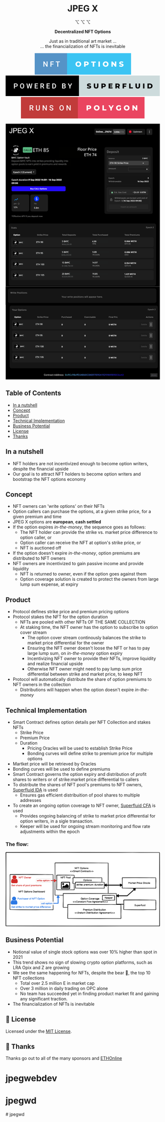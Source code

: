<h1 align="center">
  JPEG X
</h1>

<p align="center">
  ⌥   ⌥    ⌥ 
</p>

<p align="center">
  <strong>
    Decentralized NFT Options
  </strong>
</p>

<p align="center">
  Just as in traditional art market ... <br>... the financialization of NFTs is inevitable
</p>

<p align="center">
  <a>
    <img src="packages/assets/nft-options.svg" alt="NFT Options">
  </a>
  <a>
    <img src="packages/assets/powered-by-superfluid.svg" alt="Powered by Superfluid">
  </a>
  <a>
    <img src="packages/assets/runs-on-polygon.svg" alt="Runs on Polygon">
  </a>
</p>

[<img src="packages/assets/option_management.png" alt="JPEGX">](https://conveyr.xyz/)

<!-- [**👉 Our Glorious Deployment URL 👈**](https://conveyr.xyz/) -->

## Table of Contents

- [In a nutshell](#in-a-nutshell)
- [Concept](#concept)
- [Product](#product)
- [Technical Implementation](#technical-implementation)
- [Business Potential](#business-potential)
- [License](#license)
- [Thanks](#thanks)

## In a nutshell

- NFT holders are not incentivized enough to become option writers, despite the financial upside
- Our goal is to attract NFT holders to become option writers and bootstrap the NFT options economy

## Concept

- NFT owners can 'write options' on their NFTs
- Option callers can purchase the options, at a given strike price, for a given premium and time
- JPEG X options are **european**, **cash settled**
- If the option expires _in-the-money_, the sequence goes as follows:
  - The NFT holder can provide the strike vs. market price difference to option caller, or
  - Option caller can receive the NFT at option's strike price, or
  - NFT is auctioned off
- If the option doesn't expire _in-the-money_, option premiums are distributed to NFT owners
- NFT owners are incentivized to gain passive income and provide liquidity
  - NFT is returned to owner, even if the option goes against them
  - Option coverage solution is created to protect the owners from large lump sum expense, at expiry

## Product

- Protocol defines strike price and premium pricing options
- Protocol stakes the NFT for the option duration
  - NFTs are pooled with other NFTs OF THE SAME COLLECTION
  - At staking time, the NFT owner has the option to subscribe to option cover stream
    - The option cover stream continously balances the strike to market price differential for the owner
    - Ensuring the NFT owner doesn't loose the NFT or has to pay large lump sum, on _in-the-money_ option expiry
    - Incentivizing NFT owner to provide their NFTs, improve liquidity and realize financial upside
    - Otherwise NFT owner might need to pay lump sum price differential between strike and market price, to keep NFT
- Protocol will automatically distribute the share of option premiums to NFT owners in the collection
  - Distributions will happen when the option doesn't expire _in-the-money_

## Technical Implementation

- Smart Contract defines option details per NFT Collection and stakes NFTs
  - Strike Price
  - Premium Price
  - Duration
    - Pricing Oracles will be used to establish Strike Price
    - Bonding curves will define strike to premium price for multiple options
- Martket price will be retrieved by Oracles
- Bonding curves will be used to define premiums
- Smart Contract governs the option expiry and distribution of profit shares to writers or of strike:market price differential to callers
- To distribute the shares of NFT pool's premiums to NFT owners, <a href="https://docs.superfluid.finance/superfluid/developers/interactive-tutorials/instant-distribution">Superfluid IDA</a> is used
  - Ensures gas efficient distribuition of pool shares to multiple addresses
- To create an ongoing option coverage to NFT owner, <a href="https://docs.superfluid.finance/superfluid/developers/constant-flow-agreement-cfa">Superfluid CFA</a> is used
  - Provides ongoing balancing of strike to market price differential for option writers, in a sigle transaction.
  - Keeper will be used for ongoing stream monitoring and flow rate adjustments within the epoch

### The flow:

<a>
    <img src="packages/assets/technical_picture.png" alt="Technical picture">
  </a>

## Business Potential

- Notional value of single stock options was over 10% higher than spot in 2021
- This trend shows no sign of slowing crypto option platforms, such as LRA Opix and Z are growing
- We see the same happening for NFTs, despite the bear 🧸, the top 10 NFT collections
  - Total over 2.5 million E in market cap
  - Over 3 million in daily trading on OPC alone
  - No team has succeeded yet in finding product market fit and gaining any significant traction.
- The financialization of NFTs is inevitable

## 🧐 License

Licensed under the [MIT License](./LICENSE).

## 💜 Thanks

Thanks go out to all of the many sponsors and [ETHOnline](https://ethglobal.com/events/ethonline2022/home)
# jpegwebdev
# jpegwd
#   j p e g w d 
 
 